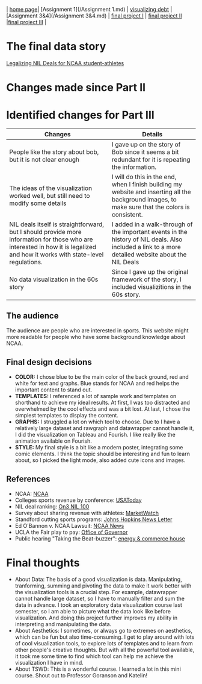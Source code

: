 
| [home page](https://lexazhong.github.io/repo)| [Assignment 1](/Assignment 1.md)  | [visualizing debt](/Week3_inclass.md) | [Assignment 3&4](/Assignment 3&4.md) | [final project I](/final_project_part1.md) | [final project II](final_project_part2.md) |[final project III](final_project_part3.md) |

# The final data story
[Legalizing NIL Deals for NCAA student-athletes]([Link](https://carnegiemellon.shorthandstories.com/index.html))

# Changes made since Part II
# Identified changes for Part III

| Changes                       | Details                                                |
|------------------------------------------|---------------------------------------------------------------------------------|
| People like the story about bob, but it is not clear enough | I gave up on the story of Bob since it seems a bit redundant for it is repeating the information.|
| The ideas of the visualization worked well, but still need to modify some details | I will do this in the end, when I finish building my website and inserting all the background images, to make sure that the colors is consistent. |
| NIL deals itself is straightforward, but I should provide more information for those who are interested in how it is legalized and how it works with state-level regulations. | I added in a walk-through of the important events in the history of NIL deals. Also included a link to a more detailed website about the NIL Deals|
| No data visualization in the 60s story | Since I gave up the original framework of the story, I included visualizitions in the 60s story. |


## The audience
The audience are people who are interested in sports. This website might more readable for people who have some background knowledge about NCAA. 


## Final design decisions 

- **COLOR:** I chose blue to be the main color of the back ground, red and white for text and graphs. Blue stands for NCAA and red helps the important content to stand out. 
- **TEMPLATES:** I referenced a lot of sample work and templates on shorthand to achieve my ideal results. At first, I was too distracted and overwhelmed by the cool effects and was a bit lost. At last, I chose the simplest templates to display the content.
- **GRAPHS:** I struggled a lot on which tool to choose. Due to I have a relatively large dataset and rawgraph and datawrapper cannot handle it, I did the visualization on Tableau and Fourish. I like really like the animation available on Fourish.
- **STYLE:** My final style is a bit like a modern poster, integrating some comic elements. I think the topic should be interesting and fun to learn about, so I picked the light mode, also added cute icons and images.

## References
- NCAA: [NCAA](http://ncaa.com)
- Colleges sports revenue by conference: [USAToday](https://sports.usatoday.com/ncaa/finances)
- NIL deal ranking: [On3 NIL 100](https://www.on3.com/nil/rankings/player/nil-100/)
- Survey about sharing revenue with athletes: [MarketWatch](https://www.marketwatch.com/story/almost-90-of-ncaa-athletic-directors-surveyed-oppose-paying-college-athletes-01617287978)
- Standford cutting sports programs: [Johns Hopkins News Letter](https://www.jhunewsletter.com/article/2020/10/non-revenue-sports-should-not-be-scapegoats-for-budget-cuts)
- Ed O'Bannon v. NCAA Lawsuit: [NCAA News](https://www.ncaa.org/news/2013/12/12/student-athlete-likeness-lawsuit-timeline.aspx)
- UCLA the Fair play to pay: [Office of Governor](https://www.gov.ca.gov/2019/09/30/governor-newsom-signs-sb-206-taking-on-long-standing-power-imbalance-in-college-sports/)
- Public hearing "Taking the Beat-buzzer": [energy & commerce house](ttps://energycommerce.house.gov/events/subcommittee-on-innovation-data-and-commerce-hearing-title-taking-the-buzzer-beater-to-the-bank-protecting-college-athletes-nil-dealmaking-rights)


# Final thoughts
- About Data: The basis of a good visualization is data. Manipulating, tranforming, summing and pivoting the data to make it work better with the visualization tools is a crucial step. For example, datawrapper cannot handle large dataset, so I have to manually filter and sum the data in advance. I took an exploratory data visualization course last semester, so I am able to picture what the data look like before visualization. And doing this project further improves my ability in interpreting and manipulating the data.
- About Aesthetics: I sometimes, or always go to extremes on aesthetics, which can be fun but also time-consuming. I get to play around with lots of cool visualization tools, to explore lots of templates and to learn from other people's creative thoughts. But with all the powerful tool available, it took me some time to find which tool can help me achieve the visualization I have in mind.
- About TSWD: This is a wonderful course. I learned a lot in this mini course. Shout out to Professor Goranson and Katelin!
